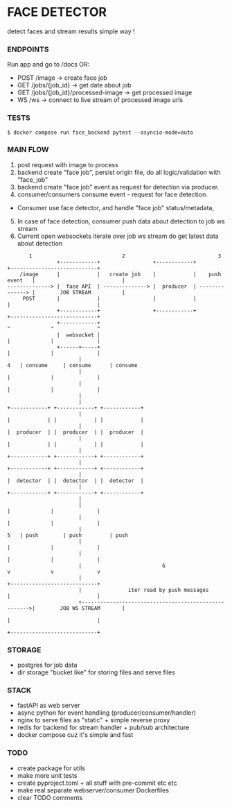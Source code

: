 # FACE DETECTOR

detect faces and stream results simple way !


### ENDPOINTS

Run app and go to /docs OR:
- POST /image                           -> create face job
- GET /jobs/{job_id}                    -> get date about job
- GET /jobs/{job_id}/processed-image    -> get processed image
- WS /ws                                -> connect to live stream of processed image urls


### TESTS

    $ docker compose run face_backend pytest --asyncio-mode=auto


### MAIN FLOW

1. post request with image to process
2. backend create "face job", persist origin file, do all logic/validation with "face_job"
3. backend create "face job" event as request for detection via producer.
4. consumer/consumers consume event - request for face detection. 
 -  Consumer use face detector, and handle "face job" status/metadata,
5. In case of face detection, consumer push data about detection to job ws stream
6. Current open websockets iterate over job ws stream do get latest data about detection


```
       1                             2                              3                                               
                +------------+                 +------------+                 +----------------------------+        
    /image      |            |   create job    |            |    push event   |                            |        
--------------> |  face API  | --------------> |  producer  | --------------> |        JOB STREAM          |        
     POST       |            |                 |            |                 |                            |        
                +------------+                 +------------+                 +----------------------------+        
                +------------+                                                ^             ^              ^        
                |  websocket |                                                |             |              |        
                +------+-----+                                                |             |              |        
                       |                                                  4   | consume     | consume      | consume
                       |                                                      |             |              |        
                       |                                                      |             |              |        
                       |                                                                                            
                       |                                               +------------+ +------------+ +------------+ 
                       |                                               |            | |            | |            | 
                       |                                               |  producer  | |  producer  | |  producer  | 
                       |                                               |            | |            | |            | 
                       |                                               +------------+ +------------+ +------------+ 
                       |                                               +------------+ +------------+ +------------+ 
                       |                                               |  detector  | |  detector  | |  detector  | 
                       |                                               +------------+ +------------+ +------------+ 
                       |                                                                                            
                       |                                                      |             |              |        
                       |                                                      |             |              |        
                       |                                                  5   | push        | push         | push   
                       |                                                      |             |              |        
                       |                                                      |             |              |        
                       |                          6                           v             v              v        
                       |                                                      +----------------------------+        
                       |               iter read by push messages             |                            |        
                       +----------------------------------------------------->|        JOB WS STREAM       |        
                                                                              |                            |        
                                                                              +----------------------------+ 

```


### STORAGE

- postgres for job data
- dir storage "bucket like" for storing files and serve files


### STACK

- fastAPI as web server
- async python for event handling (producer/consumer/handler)
- nginx to serve files as "static" + simple reverse proxy
- redis for backend for stream handler + pub/sub architecture 
- docker compose cuz it's simple and fast


### TODO

- create package for utils
- make more unit tests
- create pyproject.toml + all stuff with pre-commit etc etc
- make real separate webserver/consumer Dockerfiles
- clear TODO comments